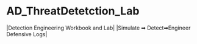 # AD_ThreatDetetction_Lab
|Detection Engineering Workbook and Lab|
|Simulate ➡ Detect➡Engineer Defensive Logs|
